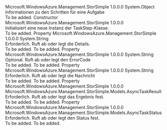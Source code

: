 <Type Name="TaskStep" FullName="Microsoft.WindowsAzure.Management.StorSimple.Models.TaskStep">
  <TypeSignature Language="C#" Value="public class TaskStep" />
  <TypeSignature Language="ILAsm" Value=".class public auto ansi beforefieldinit TaskStep extends System.Object" />
  <TypeSignature Language="DocId" Value="T:Microsoft.WindowsAzure.Management.StorSimple.Models.TaskStep" />
  <TypeSignature Language="VB.NET" Value="Public Class TaskStep" />
  <TypeSignature Language="F#" Value="type TaskStep = class" />
  <AssemblyInfo>
    <AssemblyName>Microsoft.WindowsAzure.Management.StorSimple</AssemblyName>
    <AssemblyVersion>1.0.0.0</AssemblyVersion>
  </AssemblyInfo>
  <Base>
    <BaseTypeName>System.Object</BaseTypeName>
  </Base>
  <Interfaces />
  <Docs>
    <summary>
            Informationen zu den Schritten für eine Aufgabe
            </summary>
    <remarks>To be added.</remarks>
  </Docs>
  <Members>
    <Member MemberName=".ctor">
      <MemberSignature Language="C#" Value="public TaskStep ();" />
      <MemberSignature Language="ILAsm" Value=".method public hidebysig specialname rtspecialname instance void .ctor() cil managed" />
      <MemberSignature Language="DocId" Value="M:Microsoft.WindowsAzure.Management.StorSimple.Models.TaskStep.#ctor" />
      <MemberSignature Language="VB.NET" Value="Public Sub New ()" />
      <MemberType>Constructor</MemberType>
      <AssemblyInfo>
        <AssemblyName>Microsoft.WindowsAzure.Management.StorSimple</AssemblyName>
        <AssemblyVersion>1.0.0.0</AssemblyVersion>
      </AssemblyInfo>
      <Parameters />
      <Docs>
        <summary>
            Initialisiert eine neue Instanz der TaskStep-Klasse.
            </summary>
        <remarks>To be added.</remarks>
      </Docs>
    </Member>
    <Member MemberName="Detail">
      <MemberSignature Language="C#" Value="public string Detail { get; set; }" />
      <MemberSignature Language="ILAsm" Value=".property instance string Detail" />
      <MemberSignature Language="DocId" Value="P:Microsoft.WindowsAzure.Management.StorSimple.Models.TaskStep.Detail" />
      <MemberSignature Language="VB.NET" Value="Public Property Detail As String" />
      <MemberSignature Language="F#" Value="member this.Detail : string with get, set" Usage="Microsoft.WindowsAzure.Management.StorSimple.Models.TaskStep.Detail" />
      <MemberType>Property</MemberType>
      <AssemblyInfo>
        <AssemblyName>Microsoft.WindowsAzure.Management.StorSimple</AssemblyName>
        <AssemblyVersion>1.0.0.0</AssemblyVersion>
      </AssemblyInfo>
      <ReturnValue>
        <ReturnType>System.String</ReturnType>
      </ReturnValue>
      <Docs>
        <summary>
            Erforderlich. Ruft ab oder legt die Details.
            </summary>
        <value>To be added.</value>
        <remarks>To be added.</remarks>
      </Docs>
    </Member>
    <Member MemberName="ErrorCode">
      <MemberSignature Language="C#" Value="public string ErrorCode { get; set; }" />
      <MemberSignature Language="ILAsm" Value=".property instance string ErrorCode" />
      <MemberSignature Language="DocId" Value="P:Microsoft.WindowsAzure.Management.StorSimple.Models.TaskStep.ErrorCode" />
      <MemberSignature Language="VB.NET" Value="Public Property ErrorCode As String" />
      <MemberSignature Language="F#" Value="member this.ErrorCode : string with get, set" Usage="Microsoft.WindowsAzure.Management.StorSimple.Models.TaskStep.ErrorCode" />
      <MemberType>Property</MemberType>
      <AssemblyInfo>
        <AssemblyName>Microsoft.WindowsAzure.Management.StorSimple</AssemblyName>
        <AssemblyVersion>1.0.0.0</AssemblyVersion>
      </AssemblyInfo>
      <ReturnValue>
        <ReturnType>System.String</ReturnType>
      </ReturnValue>
      <Docs>
        <summary>
            Optional. Ruft ab oder legt den ErrorCode
            </summary>
        <value>To be added.</value>
        <remarks>To be added.</remarks>
      </Docs>
    </Member>
    <Member MemberName="Message">
      <MemberSignature Language="C#" Value="public string Message { get; set; }" />
      <MemberSignature Language="ILAsm" Value=".property instance string Message" />
      <MemberSignature Language="DocId" Value="P:Microsoft.WindowsAzure.Management.StorSimple.Models.TaskStep.Message" />
      <MemberSignature Language="VB.NET" Value="Public Property Message As String" />
      <MemberSignature Language="F#" Value="member this.Message : string with get, set" Usage="Microsoft.WindowsAzure.Management.StorSimple.Models.TaskStep.Message" />
      <MemberType>Property</MemberType>
      <AssemblyInfo>
        <AssemblyName>Microsoft.WindowsAzure.Management.StorSimple</AssemblyName>
        <AssemblyVersion>1.0.0.0</AssemblyVersion>
      </AssemblyInfo>
      <ReturnValue>
        <ReturnType>System.String</ReturnType>
      </ReturnValue>
      <Docs>
        <summary>
            Erforderlich. Ruft ab oder legt die Nachricht
            </summary>
        <value>To be added.</value>
        <remarks>To be added.</remarks>
      </Docs>
    </Member>
    <Member MemberName="Result">
      <MemberSignature Language="C#" Value="public Microsoft.WindowsAzure.Management.StorSimple.Models.AsyncTaskResult Result { get; set; }" />
      <MemberSignature Language="ILAsm" Value=".property instance valuetype Microsoft.WindowsAzure.Management.StorSimple.Models.AsyncTaskResult Result" />
      <MemberSignature Language="DocId" Value="P:Microsoft.WindowsAzure.Management.StorSimple.Models.TaskStep.Result" />
      <MemberSignature Language="VB.NET" Value="Public Property Result As AsyncTaskResult" />
      <MemberSignature Language="F#" Value="member this.Result : Microsoft.WindowsAzure.Management.StorSimple.Models.AsyncTaskResult with get, set" Usage="Microsoft.WindowsAzure.Management.StorSimple.Models.TaskStep.Result" />
      <MemberType>Property</MemberType>
      <AssemblyInfo>
        <AssemblyName>Microsoft.WindowsAzure.Management.StorSimple</AssemblyName>
        <AssemblyVersion>1.0.0.0</AssemblyVersion>
      </AssemblyInfo>
      <ReturnValue>
        <ReturnType>Microsoft.WindowsAzure.Management.StorSimple.Models.AsyncTaskResult</ReturnType>
      </ReturnValue>
      <Docs>
        <summary>
            Erforderlich. Ruft ab oder legt das Ergebnis fest.
            </summary>
        <value>To be added.</value>
        <remarks>To be added.</remarks>
      </Docs>
    </Member>
    <Member MemberName="Status">
      <MemberSignature Language="C#" Value="public Microsoft.WindowsAzure.Management.StorSimple.Models.AsyncTaskStatus Status { get; set; }" />
      <MemberSignature Language="ILAsm" Value=".property instance valuetype Microsoft.WindowsAzure.Management.StorSimple.Models.AsyncTaskStatus Status" />
      <MemberSignature Language="DocId" Value="P:Microsoft.WindowsAzure.Management.StorSimple.Models.TaskStep.Status" />
      <MemberSignature Language="VB.NET" Value="Public Property Status As AsyncTaskStatus" />
      <MemberSignature Language="F#" Value="member this.Status : Microsoft.WindowsAzure.Management.StorSimple.Models.AsyncTaskStatus with get, set" Usage="Microsoft.WindowsAzure.Management.StorSimple.Models.TaskStep.Status" />
      <MemberType>Property</MemberType>
      <AssemblyInfo>
        <AssemblyName>Microsoft.WindowsAzure.Management.StorSimple</AssemblyName>
        <AssemblyVersion>1.0.0.0</AssemblyVersion>
      </AssemblyInfo>
      <ReturnValue>
        <ReturnType>Microsoft.WindowsAzure.Management.StorSimple.Models.AsyncTaskStatus</ReturnType>
      </ReturnValue>
      <Docs>
        <summary>
            Erforderlich. Ruft ab oder legt den Status fest.
            </summary>
        <value>To be added.</value>
        <remarks>To be added.</remarks>
      </Docs>
    </Member>
  </Members>
</Type>